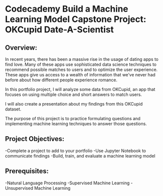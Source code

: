 # Codecademy Build a Machine Learning Model Capstone Project: OKCupid Date-A-Scientist

## Overview: 
In recent years, there has been a massive rise in the usage of dating apps to find love. 
Many of these apps use sophisticated data science techniques to recommend possible matches to users and to optimize the user experience. 
These apps give us access to a wealth of information that we’ve never had before about how different people experience romance.

In this portfolio project, I will analyze some data from OKCupid, an app that focuses on using multiple choice and short answers to match users.

I will also create a presentation about my findings from this OKCupid dataset.

The purpose of this project is to practice formulating questions and implementing machine learning techniques to answer those questions. 

## Project Objectives:
-Complete a project to add to your portfolio
-Use Jupyter Notebook to communicate findings
-Build, train, and evaluate a machine learning model

## Prerequisites:
-Natural Language Processing
-Supervised Machine Learning
-Unsupervised Machine Learning